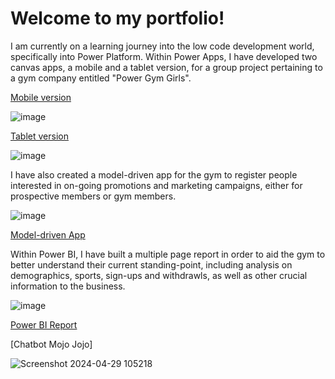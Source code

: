 # Welcome to my portfolio! 

I am currently on a learning journey into the low code development world, specifically into Power Platform. 
Within Power Apps, I have developed two canvas apps, a mobile and a tablet version, for a group project pertaining to a gym company entitled "Power Gym Girls". 

[Mobile version]

![image](https://github.com/sofiaagmp/Portfolio/assets/160232609/db406ba1-2fd7-4ba7-85cb-5ba5bbe0bdf5)

[Tablet version]

![image](https://github.com/sofiaagmp/Portfolio/assets/160232609/f7746498-9775-4059-baaf-91211ca7e2ab)


I have also created a model-driven app for the gym to register people interested in on-going promotions and marketing campaigns, either for prospective members or gym members. 

![image](https://github.com/sofiaagmp/Portfolio/assets/160232609/04628f75-2bd3-477b-92d8-986eff025881)

[Model-driven  App]

Within Power BI, I have built a multiple page report in order to aid the gym to better understand their current standing-point, including analysis on demographics, sports, sign-ups and withdrawls, as well as other crucial information to the business. 

![image](https://github.com/sofiaagmp/Portfolio/assets/160232609/180965e6-a6a3-4669-9f3f-35c640984e1c)

[Power BI Report]

[Mobile version]:https://github.com/sofiaagmp/Portfolio/blob/main/Power_Gym_Girls_Canvas_App_Mobile/PGG_Canvas_App_Mobile.md
[Tablet version]:https://github.com/sofiaagmp/Portfolio/blob/main/Power_Gym_Girls_Canvas_App_Tablet/PGG_Canvas_App_Tablet.md
[model-driven App]:https://github.com/sofiaagmp/Portfolio/blob/main/Power_Gym_Girls_Model_Driven_App/PGG_Model_Driven_App.md
[Power BI Report]:https://github.com/sofiaagmp/Portfolio/blob/main/Power_Gym_Girls_Power_BI_Report/PGG_Power_BI_Report.md

[Chatbot Mojo Jojo]

![Screenshot 2024-04-29 105218](https://github.com/sofiaagmp/Portfolio/assets/160232609/29b110fe-fe39-4a08-998c-24a96fc27c26)



